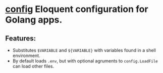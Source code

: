 # [config](https://github.com/golang-config/config) Eloquent configuration for Golang apps.

## Features:

- Substitutes `$VARIABLE` and `${VARIABLE}` with variables found in a shell environment.
- By default loads `.env`, but with optional agruments to `config.LoadFile` can load other files.
